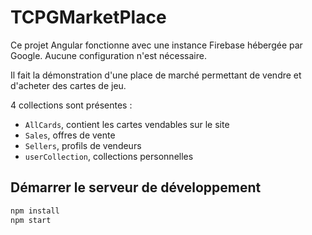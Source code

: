 # TCPGMarketPlace

Ce projet Angular fonctionne avec une instance Firebase hébergée par Google. Aucune configuration n'est nécessaire.

Il fait la démonstration d'une place de marché permettant de vendre et d'acheter des cartes de jeu.

4 collections sont présentes :

- `AllCards`, contient les cartes vendables sur le site
- `Sales`, offres de vente
- `Sellers`, profils de vendeurs
- `userCollection`, collections personnelles

## Démarrer le serveur de développement

```bash
npm install
npm start
```
